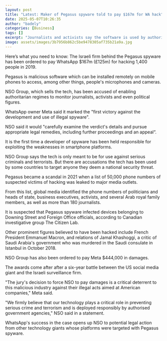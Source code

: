 ```yaml
---
layout: post
title: "Latest: Maker of Pegasus spyware told to pay $167m for WA hack"
date: 2025-05-07T10:26:35
author: "badely"
categories: [Business]
tags: []
excerpt: "Journalists and activists say the software is used by authoritarian regimes to spy on them."
image: assets/images/3b7956b862c5be9478305af735b21a9a.jpg
---
```


Here’s what you need to know: The Israeli firm behind the Pegasus spyware has been ordered to pay WhatsApp $167m (£125m) for hacking 1,400 people in 2019.

Pegasus is malicious software which can be installed remotely on mobile phones to access, among other things, people's microphones and cameras.

NSO Group, which sells the tech, has been accused of enabling authoritarian regimes to monitor journalists, activists and even political figures. 

WhatsApp owner Meta said it marked the "first victory against the development and use of illegal spyware".

NSO said it would "carefully examine the verdict's details and pursue appropriate legal remedies, including further proceedings and an appeal“.

It is the first time a developer of spyware has been held responsible for exploiting the weaknesses in smartphone platforms.

NSO Group says the tech is only meant to be for use against serious criminals and terrorists. But there are accusations the tech has been used by some countries to target anyone they deem a national security threat.

Pegasus became a scandal in 2021 when a list of 50,000 phone numbers of suspected victims of hacking was leaked to major media outlets.

From this list, global media identified the phone numbers of politicians and heads of state, business executives, activists, and several Arab royal family members, as well as more than 180 journalists.

It is suspected that Pegasus spyware infected devices belonging to Downing Street and Foreign Office officials, according to Canadian investigative group The Citizen Lab.

Other prominent figures believed to have been hacked include French President Emmanuel Macron, and relations of Jamal Khashoggi, a critic of Saudi Arabia's government who was murdered in the Saudi consulate in Istanbul in October 2018.

NSO Group has also been ordered to pay Meta $444,000 in damages.

The awards come after after a six-year battle between the US social media giant and the Israeli surveillance firm.

"The jury's decision to force NSO to pay damages is a critical deterrent to this malicious industry against their illegal acts aimed at American companies," Meta said.

"We firmly believe that our technology plays a critical role in preventing serious crime and terrorism and is deployed responsibly by authorised government agencies," NSO said in a statement.

WhatsApp's success in the case opens up NSO to potential legal action from other technology giants whose platforms were targeted with Pegasus spyware.

